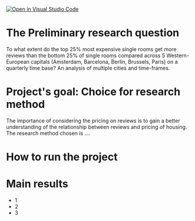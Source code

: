 [![Open in Visual Studio Code](https://classroom.github.com/assets/open-in-vscode-718a45dd9cf7e7f842a935f5ebbe5719a5e09af4491e668f4dbf3b35d5cca122.svg)](https://classroom.github.com/online_ide?assignment_repo_id=11725981&assignment_repo_type=AssignmentRepo)
# The Preliminary research question
To what extent do the top 25% most expensive single rooms get more reviews than the bottom 25% of single rooms compared across 5 Western-European capitals (Amsterdam, Barcelona, Berlin, Brussels, Paris) on a quarterly time base? An analysis of multiple cities and time-frames.

# Project's goal: Choice for research method
The importance of considering the pricing on reviews is to gain a better understanding of the relationship between reviews and pricing of housing. The research method chosen is ....

# How to run the project

# Main results
- 1
- 2
- 3
